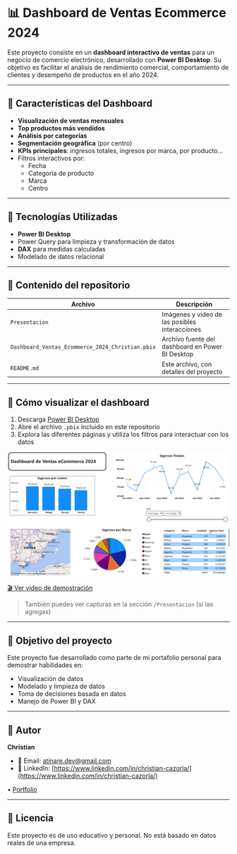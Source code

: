 # 📊 Dashboard de Ventas Ecommerce 2024

Este proyecto consiste en un **dashboard interactivo de ventas** para un negocio de comercio electrónico, desarrollado con **Power BI Desktop**. Su objetivo es facilitar el análisis de rendimiento comercial, comportamiento de clientes y desempeño de productos en el año 2024.

---

## 🧩 Características del Dashboard

- **Visualización de ventas mensuales**
- **Top productos más vendidos**
- **Análisis por categorías**
- **Segmentación geográfica** (por centro)
- **KPIs principales**: ingresos totales, ingresos por marca, por producto...
- Filtros interactivos por:
  - Fecha
  - Categoría de producto
  - Marca
  - Centro

---

## 🧠 Tecnologías Utilizadas

- **Power BI Desktop**
- Power Query para limpieza y transformación de datos
- **DAX** para medidas calculadas
- Modelado de datos relacional

---

## 📁 Contenido del repositorio

| Archivo                                          | Descripción                                      |
| ------------------------------------------------ | ------------------------------------------------ |
| `Presentacion`                                   | Imágenes y video de las posibles interacciones   |
| `Dashboard_Ventas_Ecommerce_2024_Christian.pbix` | Archivo fuente del dashboard en Power BI Desktop |
| `README.md`                                      | Este archivo, con detalles del proyecto          |

---

## 📌 Cómo visualizar el dashboard

1. Descarga [Power BI Desktop](https://powerbi.microsoft.com/desktop/)
2. Abre el archivo `.pbix` incluido en este repositorio
3. Explora las diferentes páginas y utiliza los filtros para interactuar con los datos



![Vista principal](./Presentacion/Dashboard_Principal.png)


[🎬 Ver video de demostración](./Presentacion/Grabacion_DashBoard_Power_BI.mp4)



> También puedes ver capturas en la sección `/Presentacion` (si las agregas)

---

## 🎯 Objetivo del proyecto

Este proyecto fue desarrollado como parte de mi portafolio personal para demostrar habilidades en:

- Visualización de datos
- Modelado y limpieza de datos
- Toma de decisiones basada en datos
- Manejo de Power BI y DAX

---

## 👤 Autor

**Christian**

- 📧 Email: [atinare.dev@gmail.com](atinare.dev@gmail.com)
- 💼 LinkedIn: [https://www.linkedin.com/in/christian-cazorla/](https://www.linkedin.com/in/christian-cazorla/)

• [Portfolio](https://github.com/AtinareDev/PORTFOLIO_Data_Science)

---

## 🪪 Licencia

Este proyecto es de uso educativo y personal. No está basado en datos reales de una empresa.








